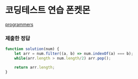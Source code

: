 # 코딩테스트 연습 폰켓몬

[programmers](https://programmers.co.kr/learn/courses/30/lessons/1845?language=javascript)

### 제출한 정답
```js
function solution(num) {
    let arr = num.filter((a, b) => num.indexOf(a) === b);
    while(arr.length > num.length/2) arr.pop();

    return arr.length;
}
```
